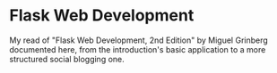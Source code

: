 # Flask Web Development
My read of "Flask Web Development, 2nd Edition" by Miguel Grinberg documented here, from the introduction's basic application to a more structured social blogging one.
